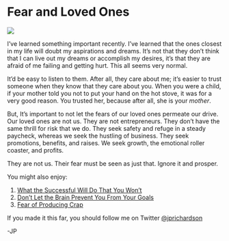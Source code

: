 <!--
id: 4393309779
link: http://techneur.com/post/4393309779/fear-and-loved-ones
slug: fear-and-loved-ones
date: Wed Apr 06 2011 12:15:13 GMT-0500 (CDT)
publish: 2011-04-06
tags: fear, family
-->


Fear and Loved Ones
===================

![](http://media.tumblr.com/tumblr_lj8q0hYHI81qzbc4f.jpg)

I’ve learned something important recently. I’ve learned that the ones
closest in my life will doubt my aspirations and dreams. It’s not that
they don’t think that I can live out my dreams or accomplish my desires,
it’s that they are afraid of me failing and getting hurt. This all seems
very normal.

It’d be easy to listen to them. After all, they care about me; it’s
easier to trust someone when they know that they care about you. When
you were a child, if your mother told you not to put your hand on the
hot stove, it was for a very good reason. You trusted her, because after
all, she is your *mother*.

But, It’s important to not let the fears of our loved ones permeate our
drive. Our loved ones are not us. They are not entrepreneurs. They don’t
have the same thrill for risk that we do. They seek safety and refuge in
a steady paycheck, whereas we seek the hustling of business. They seek
promotions, benefits, and raises. We seek growth, the emotional roller
coaster, and profits.

They are not us. Their fear must be seen as just that. Ignore it and
prosper.

You might also enjoy:

1.  [What the Successful Will Do That You
    Won’t](http://techneur.com/post/3900181315/what-the-successful-will-do-that-you-wont)
2.  [Don’t Let the Brain Prevent You From Your
    Goals](http://techneur.com/post/3484249692/dont-let-brain-prevent-your-goals)
3.  [Fear of Producing
    Crap](http://techneur.com/post/2300963597/fear-of-producing-crap)

If you made it this far, you should follow me on Twitter
[@jprichardson](http://twitter.com/jprichardson)

-JP

